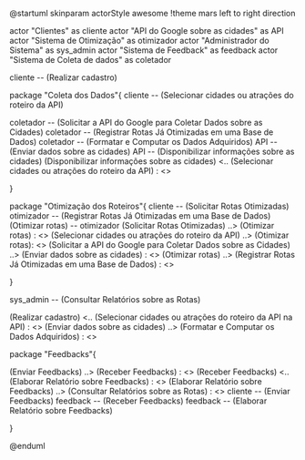 @startuml
skinparam actorStyle awesome
!theme mars
left to right direction

actor "Clientes" as cliente
actor "API do Google sobre as cidades" as API
actor "Sistema de Otimização" as  otimizador
actor "Administrador do Sistema" as sys_admin
actor "Sistema de Feedback" as feedback
actor "Sistema de Coleta de dados" as coletador

cliente -- (Realizar cadastro)


package "Coleta dos Dados"{
cliente -- (Selecionar cidades ou atrações do roteiro da API)

coletador -- (Solicitar a API do Google para Coletar Dados sobre as Cidades)
coletador -- (Registrar Rotas Já Otimizadas em uma Base de Dados)
coletador -- (Formatar e Computar os Dados Adquiridos)
API -- (Enviar dados sobre as cidades)
API -- (Disponibilizar informações sobre as cidades)
(Disponibilizar informações sobre as cidades) <.. (Selecionar cidades ou atrações do roteiro da API) : <<include>>



}


package "Otimização dos Roteiros"{
cliente -- (Solicitar Rotas Otimizadas)
otimizador -- (Registrar Rotas Já Otimizadas em uma Base de Dados)
(Otimizar rotas) -- otimizador 
(Solicitar Rotas Otimizadas) ..> (Otimizar rotas) : <<include>>
(Selecionar cidades ou atrações do roteiro da API) ..> (Otimizar rotas): <<include>>
(Solicitar a API do Google para Coletar Dados sobre as Cidades) ..> (Enviar dados sobre as cidades) : <<incude>>
(Otimizar rotas) ..> (Registrar Rotas Já Otimizadas em uma Base de Dados) : <<include>>

}



sys_admin -- (Consultar Relatórios sobre as Rotas)




(Realizar cadastro) <.. (Selecionar cidades ou atrações do roteiro da API na API) : <<extends>>
(Enviar dados sobre as cidades) ..> (Formatar e Computar os Dados Adquiridos) : <<include>>


package "Feedbacks"{

(Enviar Feedbacks) ..> (Receber Feedbacks) : <<include>>
(Receber Feedbacks) <.. (Elaborar Relatório sobre Feedbacks) : <<extends>>
(Elaborar Relatório sobre Feedbacks) ..> (Consultar Relatórios sobre as Rotas) : <<extends>>
cliente -- (Enviar Feedbacks)
feedback -- (Receber Feedbacks)
feedback -- (Elaborar Relatório sobre Feedbacks)



}



@enduml
